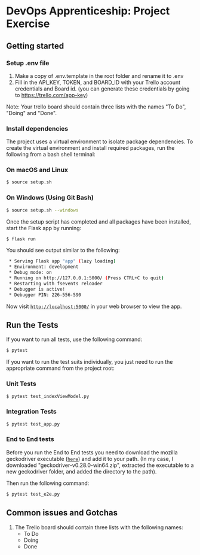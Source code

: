 # DevOps Apprenticeship: Project Exercise

## Getting started

### Setup .env file
1. Make a copy of .env.template in the root folder and rename it to .env
2. Fill in the API_KEY, TOKEN, and BOARD_ID with your Trello account credentials and Board id. (you can generate these credentials by going to https://trello.com/app-key)

Note: Your trello board should contain three lists with the names "To Do", "Doing" and "Done".

### Install dependencies
The project uses a virtual environment to isolate package dependencies. To create the virtual environment and install required packages, run the following from a bash shell terminal:

### On macOS and Linux
```bash
$ source setup.sh
```
### On Windows (Using Git Bash)
```bash
$ source setup.sh --windows
```

Once the setup script has completed and all packages have been installed, start the Flask app by running:
```bash
$ flask run
```

You should see output similar to the following:
```bash
 * Serving Flask app "app" (lazy loading)
 * Environment: development
 * Debug mode: on
 * Running on http://127.0.0.1:5000/ (Press CTRL+C to quit)
 * Restarting with fsevents reloader
 * Debugger is active!
 * Debugger PIN: 226-556-590
```
Now visit [`http://localhost:5000/`](http://localhost:5000/) in your web browser to view the app.

## Run the Tests
If you want to run all tests, use the following command:
```bash
$ pytest
```

If you want to run the test suits individually, you just need to run the appropriate command from the project root:

### Unit Tests
```bash
$ pytest test_indexViewModel.py
```
### Integration Tests
```bash
$ pytest test_app.py    
```
### End to End tests
Before you run the End to End tests you need to download the mozilla geckodriver executable ([`here`](https://github.com/mozilla/geckodriver/releases)) and add it to your path. (In my case, I downloaded "geckodriver-v0.28.0-win64.zip", extracted the executable to a new geckodriver folder, and added the directory to the path).

Then run the following command:
```bash
$ pytest test_e2e.py       
```

## Common issues and Gotchas
1. The Trello board should contain three lists with the following names:
    * To Do
    * Doing
    * Done